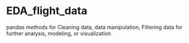 # EDA_flight_data
pandas methods for Cleaning data, data manipulation, Filtering data for further analysis, modeling, or visualization
